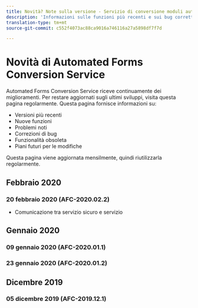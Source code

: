 ```yaml
---
title: Novità? Note sulla versione - Servizio di conversione moduli automatizzati
description: 'Informazioni sulle funzioni più recenti e sui bug corretti per il servizio di conversione moduli automatizzati '
translation-type: tm+mt
source-git-commit: c552f4073ac88ca9016a746116a27a5898df7f7d

---
```



# Novità di Automated Forms Conversion Service

Automated Forms Conversion Service riceve continuamente dei miglioramenti. Per restare aggiornati sugli ultimi sviluppi, visita questa pagina regolarmente. Questa pagina fornisce informazioni su:

* Versioni più recenti
* Nuove funzioni
* Problemi noti
* Correzioni di bug
* Funzionalità obsoleta
* Piani futuri per le modifiche

Questa pagina viene aggiornata mensilmente, quindi riutilizzarla regolarmente.

## Febbraio 2020

### 20 febbraio 2020 (AFC-2020.02.2)

* Comunicazione tra servizio sicuro e servizio


## Gennaio 2020

### 09 gennaio 2020 (AFC-2020.01.1)

### 23 gennaio 2020 (AFC-2020.01.2)

## Dicembre 2019

### 05 dicembre 2019 (AFC-2019.12.1)

